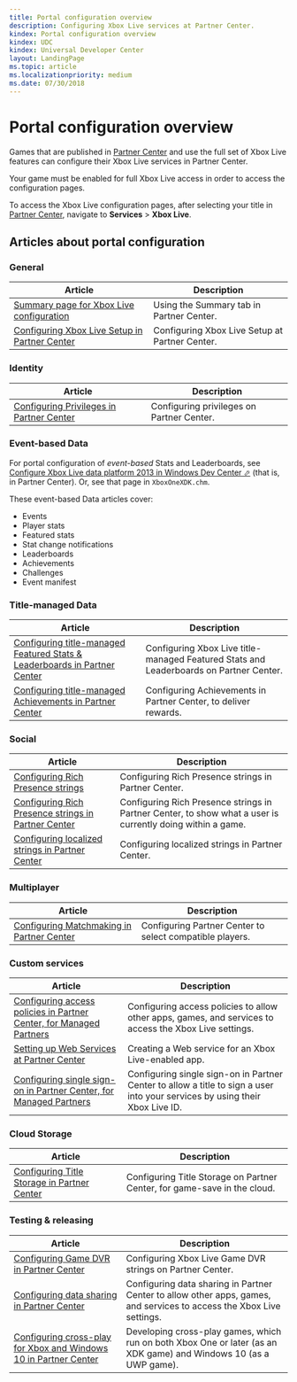 ```yaml
---
title: Portal configuration overview
description: Configuring Xbox Live services at Partner Center.
kindex: Portal configuration overview
kindex: UDC
kindex: Universal Developer Center
layout: LandingPage
ms.topic: article
ms.localizationpriority: medium
ms.date: 07/30/2018
---
```


# Portal configuration overview

Games that are published in [Partner Center](https://partner.microsoft.com/dashboard) and use the full set of Xbox Live features can configure their Xbox Live services in Partner Center.

Your game must be enabled for full Xbox Live access in order to access the configuration pages.

To access the Xbox Live configuration pages, after selecting your title in [Partner Center](https://partner.microsoft.com/dashboard), navigate to **Services** > **Xbox Live**.


## Articles about portal configuration


### General

| Article | Description |
|---------|-------------|
| [Summary page for Xbox Live configuration](live-portal-summary-tab.md) | Using the Summary tab in Partner Center. |
| [Configuring Xbox Live Setup in Partner Center](live-config-xbl-setup.md) | Configuring Xbox Live Setup at Partner Center. |

### Identity

| Article | Description |
|---------|-------------|
| [Configuring Privileges in Partner Center](../../features/identity/privileges/config/live-privileges-config.md) | Configuring privileges on Partner Center. |


### Event-based Data

For portal configuration of _event-based_ Stats and Leaderboards, see <a href="https://developer.microsoft.com/en-us/games/xbox/docs/xdk/dev-center-configure-data-platform-2013" target="_blank">Configure Xbox Live data platform 2013 in Windows Dev Center &#11008;</a> (that is, in Partner Center).
Or, see that page in `XboxOneXDK.chm`.

These event-based Data articles cover:
* Events
* Player stats
* Featured stats
* Stat change notifications
* Leaderboards
* Achievements
* Challenges
* Event manifest


### Title-managed Data

| Article | Description |
|---------|-------------|
| [Configuring title-managed Featured Stats & Leaderboards in Partner Center](../../features/player-data/stats-leaderboards/title-managed/config/live-tm-leaderboards-portal.md) | Configuring Xbox Live title-managed Featured Stats and Leaderboards on Partner Center. |
| [Configuring title-managed Achievements in Partner Center](../../features/player-data/achievements/title-managed/config/live-achievements-tm-config.md) | Configuring Achievements in Partner Center, to deliver rewards. |


### Social

| Article | Description |
|---------|-------------|
| [Configuring Rich Presence strings](../../features/social/presence/config/live-presence-config.md) | Configuring Rich Presence strings in Partner Center. |
| [Configuring Rich Presence strings in Partner Center](../../features/social/presence/config/live-presence-config2.md) | Configuring Rich Presence strings in Partner Center, to show what a user is currently doing within a game. |
| [Configuring localized strings in Partner Center](../../features/social/localized-strings/live-localized-strings-config.md) | Configuring localized strings in Partner Center. |


### Multiplayer

| Article | Description |
|---------|-------------|
| [Configuring Matchmaking in Partner Center](../../features/multiplayer/matchmaking/config/live-matchmaking-config.md) | Configuring Partner Center to select compatible players. |


### Custom services

| Article | Description |
|---------|-------------|
| [Configuring access policies in Partner Center, for Managed Partners](../../features/custom-services/access-policies/config/live-access-policies-udc.md) | Configuring access policies to allow other apps, games, and services to access the Xbox Live settings. 
| [Setting up Web Services at Partner Center](../../features/custom-services/web-services/live-web-services.md) | Creating a Web service for an Xbox Live-enabled app. |
| [Configuring single sign-on in Partner Center, for Managed Partners](../../features/custom-services/single-sign-on/live-single-sign-on.md) | Configuring single sign-on in Partner Center to allow a title to sign a user into your services by using their Xbox Live ID. |


### Cloud Storage

| Article | Description |
|---------|-------------|
| [Configuring Title Storage in Partner Center](../../features/cloud-storage/title-storage/config/live-title-storage-portal-config.md) | Configuring Title Storage on Partner Center, for game-save in the cloud. |


### Testing & releasing

| Article | Description |
|---------|-------------|
| [Configuring Game DVR in Partner Center](live-game-dvr.md) | Configuring Xbox Live Game DVR strings on Partner Center. |
| [Configuring data sharing in Partner Center](live-data-sharing-udc.md) | Configuring data sharing in Partner Center to allow other apps, games, and services to access the Xbox Live settings. |
| [Configuring cross-play for Xbox and Windows 10 in Partner Center](live-config-cross-play-xbox-win10.md) | Developing cross-play games, which run on both Xbox One or later (as an XDK game) and Windows 10 (as a UWP game). |
